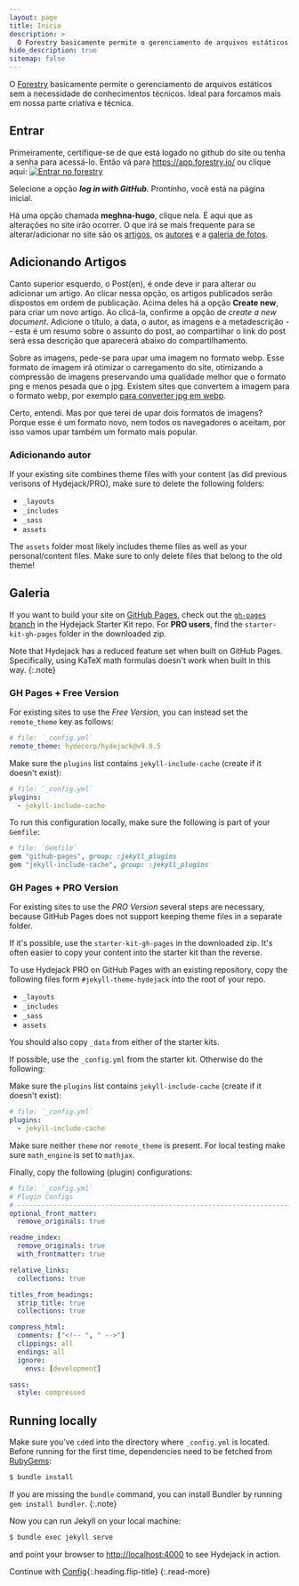 ```yaml
---
layout: page
title: Inicio
description: >
  O Forestry basicamente permite o gerenciamento de arquivos estáticos sem a necessidade de conhecimentos técnicos. Ideal para forcamos mais em nossa parte criativa e técnica.
hide_description: true
sitemap: false
---
```


O [Forestry](#entrar) basicamente permite o gerenciamento de arquivos estáticos sem a necessidade de conhecimentos técnicos. Ideal para forcamos mais em nossa parte criativa e técnica.


## Entrar

Primeiramente, certifique-se de que está logado no github do site ou tenha a senha para acessá-lo. Então vá para https://app.forestry.io/ ou clique aqui: [![Entrar no forestry][dtn]][forestry]

Selecione a opção **_log in with GitHub_**.
Prontinho, você está na página inicial.

Há uma opção chamada **meghna-hugo**, clique nela. É aqui que as alterações no site irão ocorrer. O que irá se mais frequente para se alterar/adicionar no site são os [artigos](#adicionando-artigos), os [autores](#adicionando-autor) e a [galeria de fotos](#galeria).

[forestry]: https://app.forestry.io/
[dtn]: https://assets.forestry.io/import-to-forestryK.svg

## Adicionando Artigos

Canto superior esquerdo, o Post(en), é onde deve ir para alterar ou adicionar um artigo. Ao clicar nessa opção, os artigos publicados serão dispostos em ordem de publicação. Acima deles há a opção **Create new**, para criar um novo artigo. Ao clicá-la, confirme a opção de _create a new document_. Adicione o título, a data, o autor, as imagens e a metadescrição -- esta é um resumo sobre o assunto do post, ao compartilhar o link do post será essa descrição que aparecerá abaixo do compartilhamento.

Sobre as imagens, pede-se para upar uma imagem no formato webp. Esse formato de imagem irá otimizar o carregamento do site, otimizando a compressão de imagens preservando uma qualidade melhor que o formato png e menos pesada que o jpg. Existem sites que convertem a imagem para o formato webp, por exemplo [para converter jpg em webp][convertio].

[convertio]: https://convertio.co/pt/jpg-webp/

Certo, entendi. Mas por que terei de upar dois formatos de imagens? Porque esse é um formato novo, nem todos os navegadores o aceitam, por isso vamos upar também um formato mais popular.

### Adicionando autor

If your existing site combines theme files with your content (as did previous verisons of Hydejack/PRO),
make sure to delete the following folders:

- `_layouts`
- `_includes`
- `_sass`
- `assets`

The `assets` folder most likely includes theme files as well as your personal/content files.
Make sure to only delete files that belong to the old theme!

## Galeria

If you want to build your site on [GitHub Pages][ghp], check out the [`gh-pages` branch][gpb] in the Hydejack Starter Kit repo.
For **PRO users**, find the `starter-kit-gh-pages` folder in the downloaded zip.

Note that Hydejack has a reduced feature set when built on GitHub Pages.
Specifically, using KaTeX math formulas doesn't work when built in this way.
{:.note}

[ghp]: https://jekyllrb.com/docs/github-pages/
[gpb]: https://github.com/hydecorp/hydejack-starter-kit/tree/gh-pages

### GH Pages + Free Version

For existing sites to use the _Free Version_, you can instead set the `remote_theme` key as follows:

```yml
# file: `_config.yml`
remote_theme: hydecorp/hydejack@v9.0.5
```

Make sure the `plugins` list contains `jekyll-include-cache` (create if it doesn't exist):

```yml
# file: `_config.yml`
plugins:
  - jekyll-include-cache
```

To run this configuration locally, make sure the following is part of your `Gemfile`:

```ruby
# file: `Gemfile`
gem "github-pages", group: :jekyll_plugins
gem "jekyll-include-cache", group: :jekyll_plugins
```

### GH Pages + PRO Version

For existing sites to use the _PRO Version_ several steps are necessary, because GitHub Pages does not support keeping theme files in a separate folder.

If it's possible, use the `starter-kit-gh-pages` in the downloaded zip.
It's often easier to copy your content into the starter kit than the reverse.

To use Hydejack PRO on GitHub Pages with an existing repository, copy the following files form `#jekyll-theme-hydejack` into the root of your repo.

- `_layouts`
- `_includes`
- `_sass`
- `assets`

You should also copy `_data` from either of the starter kits.

If possible, use the `_config.yml` from the starter kit. Otherwise do the following:

Make sure the `plugins` list contains `jekyll-include-cache` (create if it doesn't exist):

```yml
# file: `_config.yml`
plugins:
  - jekyll-include-cache
```

Make sure neither `theme` nor `remote_theme` is present.
For local testing make sure `math_engine` is set to `mathjax`.

Finally, copy the following (plugin) configurations:

```yml
# file: `_config.yml`
# Plugin Configs
# ---------------------------------------------------------------------------------------
optional_front_matter:
  remove_originals: true

readme_index:
  remove_originals: true
  with_frontmatter: true

relative_links:
  collections: true

titles_from_headings:
  strip_title: true
  collections: true

compress_html:
  comments: ["<!-- ", " -->"]
  clippings: all
  endings: all
  ignore:
    envs: [development]

sass:
  style: compressed
```

## Running locally

Make sure you've `cd`ed into the directory where `_config.yml` is located.
Before running for the first time, dependencies need to be fetched from [RubyGems](https://rubygems.org/):

```bash
$ bundle install
```

If you are missing the `bundle` command, you can install Bundler by running `gem install bundler`.
{:.note}

Now you can run Jekyll on your local machine:

```bash
$ bundle exec jekyll serve
```

and point your browser to <http://localhost:4000> to see Hydejack in action.

Continue with [Config](config.md){:.heading.flip-title}
{:.read-more}

[upgrade]: upgrade.md
